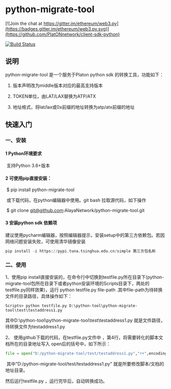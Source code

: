 



# python-migrate-tool

[![Join the chat at https://gitter.im/ethereum/web3.py](https://badges.gitter.im/ethereum/web3.py.svg)](https://github.com/PlatONnetwork/client-sdk-python)

[![Build Status](https://circleci.com/gh/ethereum/web3.py.svg?style=shield)](https://github.com/PlatONnetwork/client-sdk-python)

## 说明

python-migrate-tool 是一个服务于Platon python sdk 的转换工具，功能如下：

1. 版本声明改为middle版本对应的最高支持版本

2. TOKEN单位，由LAT/LAX替换为ATP/ATX

3. 地址格式，将lat/lax或0x前缀的地址转换为atp/atx前缀的地址

## 快速入门

### 一、安装

#### **1** Python环境要求

​     支持Python 3.6+版本

#### **2** 可使用pip直接安装：

​    $ pip install python-migrate-tool

​    或下载代码，在python编辑器中使用。git bash 拉取源代码，如下操作

​    $ git clone git@github.com:AlayaNetwork/python-migrate-tool.git

#### **3** 安装python sdk 依赖项

​    建议使用pycharm编辑器，按照编辑器提示，安装setup中的第三方依赖包。若因网络问题安装失败，可使用清华镜像安装   

```python
pip install -i https://pypi.tuna.tsinghua.edu.cn/simple 第三方包名称
```

### 二、使用      

1、使用pip install直接安装的，在命令行中切换到testfile.py所在目录下(python-migrate-tool包所在目录下或者python安装环境的Scripts目录下，两处的testfile.py同样效果)，运行 python testfile.py file-path  .其中file-path为待转换文件的目录路径，具体操作如下：      

```
Scripts> python testfile.py D:\python-tool\python-migrate-tool\test\testaddress1.py
```

其中D:\python-tool\python-migrate-tool\test\testaddress1.py 就是文件路径，待转换文件为testaddress1.py 

2、 使用github下载的代码，在testfile.py文件中 ，第4行，将需要转化的脚本文档所在的目录地址写入 open后的括号中，如下所示：

```python
file = open("D:/python-migrate-tool/test/testaddress1.py","r+",encoding = 'utf-8')
```

​       其中"D:/python-migrate-tool/test/testaddress1.py" 就是所要修改脚本/文档的地址目录。

然后运行testfile.py ，运行完毕后，自动转换成功。

